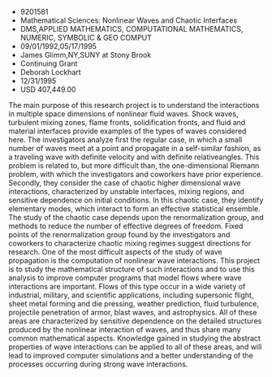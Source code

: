 
* 9201581
* Mathematical Sciences: Nonlinear Waves and Chaotic Interfaces
* DMS,APPLIED MATHEMATICS, COMPUTATIONAL MATHEMATICS, NUMERIC, SYMBOLIC & GEO COMPUT
* 09/01/1992,05/17/1995
* James Glimm,NY,SUNY at Stony Brook
* Continuing Grant
* Deborah Lockhart
* 12/31/1995
* USD 407,449.00

The main purpose of this research project is to understand the interactions in
multiple space dimensions of nonlinear fluid waves. Shock waves, turbulent
mixing zones, flame fronts, solidification fronts, and fluid and material
interfaces provide examples of the types of waves considered here. The
investigators analyze first the regular case, in which a small number of waves
meet at a point and propagate in a self-similar fashion, as a traveling wave
with definite velocity and with definite relativeangles. This problem is related
to, but more difficult than, the one-dimensional Riemann problem, with which the
investigators and coworkers have prior experience. Secondly, they consider the
case of chaotic higher dimensional wave interactions, characterized by unstable
interfaces, mixing regions, and sensitive dependence on initial conditions. In
this chaotic case, they identify elementary modes, which interact to form an
effective statistical ensemble. The study of the chaotic case depends upon the
renormalization group, and methods to reduce the number of effective degrees of
freedom. Fixed points of the renormalization group found by the investigators
and coworkers to characterize chaotic mixing regimes suggest directions for
research. One of the most difficult aspects of the study of wave propagation is
the computation of nonlinear wave interactions. This project is to study the
mathematical structure of such interactions and to use this analysis to improve
computer programs that model flows where wave interactions are important. Flows
of this type occur in a wide variety of industrial, military, and scientific
applications, including supersonic flight, sheet metal forming and die pressing,
weather prediction, fluid turbulence, projectile penetration of armor, blast
waves, and astrophysics. All of these areas are characterized by sensitive
dependence on the detailed structures produced by the nonlinear interaction of
waves, and thus share many common mathematical aspects. Knowledge gained in
studying the abstract properties of wave interactions can be applied to all of
these areas, and will lead to improved computer simulations and a better
understanding of the processes occurring during strong wave interactions.
